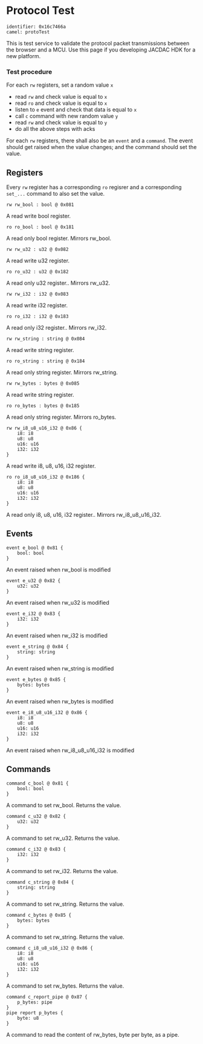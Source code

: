 # Protocol Test

    identifier: 0x16c7466a
    camel: protoTest

This is test service to validate the protocol packet transmissions between the browser and a MCU.
Use this page if you developing JACDAC HDK for a new platform.

### Test procedure

For each ``rw`` registers, set a random value ``x``
  * read ``rw`` and check value is equal to ``x``
  * read ``ro`` and check value is equal to ``x``
  * listen to ``e`` event and check that data is equal to ``x``
  * call ``c`` command with new random value ``y``
  * read ``rw`` and check value is equal to ``y``
  * do all the above steps with acks

For each ``rw`` registers, there shall also
be an ``event`` and a ``command``. The event
should get raised when the value changes;
and the command should set the value.
  
## Registers

Every ``rw`` register has a corresponding ``ro`` regisrer
and a corresponding ``set_...`` command to also set the value.

    rw rw_bool : bool @ 0x081

A read write bool register.

    ro ro_bool : bool @ 0x181

A read only bool register. Mirrors rw_bool.

    rw rw_u32 : u32 @ 0x082

A read write u32 register.

    ro ro_u32 : u32 @ 0x182

A read only u32 register.. Mirrors rw_u32.

    rw rw_i32 : i32 @ 0x083

A read write i32 register.

    ro ro_i32 : i32 @ 0x183

A read only i32 register.. Mirrors rw_i32.

    rw rw_string : string @ 0x084

A read write string register.

    ro ro_string : string @ 0x184

A read only string register. Mirrors rw_string.

    rw rw_bytes : bytes @ 0x085

A read write string register.

    ro ro_bytes : bytes @ 0x185

A read only string register. Mirrors ro_bytes.

    rw rw_i8_u8_u16_i32 @ 0x86 {
        i8: i8
        u8: u8
        u16: u16
        i32: i32
    }

A read write i8, u8, u16, i32 register.

    ro ro_i8_u8_u16_i32 @ 0x186 {
        i8: i8
        u8: u8
        u16: u16
        i32: i32
    }

A read only i8, u8, u16, i32 register.. Mirrors rw_i8_u8_u16_i32.

## Events

    event e_bool @ 0x81 { 
        bool: bool 
    }

An event raised when rw_bool is modified

    event e_u32 @ 0x82 { 
        u32: u32 
    }

An event raised when rw_u32 is modified

    event e_i32 @ 0x83 { 
        i32: i32 
    }

An event raised when rw_i32 is modified

    event e_string @ 0x84 { 
        string: string 
    }

An event raised when rw_string is modified

    event e_bytes @ 0x85 { 
        bytes: bytes 
    }

An event raised when rw_bytes is modified

    event e_i8_u8_u16_i32 @ 0x86 { 
        i8: i8
        u8: u8
        u16: u16
        i32: i32
    }

An event raised when rw_i8_u8_u16_i32 is modified

## Commands

    command c_bool @ 0x81 {
        bool: bool
    }

A command to set rw_bool. Returns the value.

    command c_u32 @ 0x82 {
        u32: u32
    }

A command to set rw_u32. Returns the value.

    command c_i32 @ 0x83 {
        i32: i32
    }

A command to set rw_i32. Returns the value.

    command c_string @ 0x84 {
        string: string
    }

A command to set rw_string. Returns the value.

    command c_bytes @ 0x85 {
        bytes: bytes
    }

A command to set rw_string. Returns the value.

    command c_i8_u8_u16_i32 @ 0x86 {
        i8: i8
        u8: u8
        u16: u16
        i32: i32
    }

A command to set rw_bytes. Returns the value.

    command c_report_pipe @ 0x87 {
        p_bytes: pipe
    }
    pipe report p_bytes {
        byte: u8
    }

A command to read the content of rw_bytes, byte per byte, as a pipe.